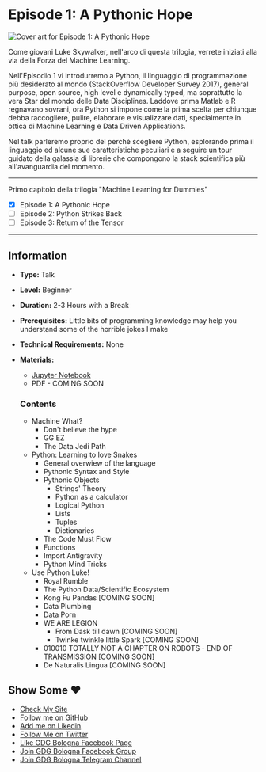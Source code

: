 # Episode 1: A Pythonic Hope

![Cover art for Episode 1: A Pythonic Hope](https://user-images.githubusercontent.com/16547060/33613066-e403539c-d9d3-11e7-9501-cbdce2655871.png)

Come giovani Luke Skywalker, nell'arco di questa trilogia, verrete iniziati alla via della Forza del Machine Learning.

Nell'Episodio 1 vi introdurremo a Python, il linguaggio di programmazione più desiderato al mondo (StackOverflow Developer Survey 2017), general purpose, open source, high level e dynamically typed, ma soprattutto la vera Star del mondo delle Data Disciplines. Laddove prima Matlab e R regnavano sovrani, ora Python si impone come la prima scelta per chiunque debba raccogliere, pulire, elaborare e visualizzare dati, specialmente in ottica di Machine Learning e Data Driven Applications.

Nel talk parleremo proprio del perché scegliere Python, esplorando prima il linguaggio ed alcune sue caratteristiche peculiari e a seguire un tour guidato della galassia di librerie che compongono la stack scientifica più all'avanguardia del momento.

---

Primo capitolo della trilogia "Machine Learning for Dummies"

- [x] Episode 1: A Pythonic Hope
- [ ] Episode 2: Python Strikes Back
- [ ] Episode 3: Return of the Tensor

---

## Information

- **Type:** Talk
- **Level:** Beginner
- **Duration:** 2-3 Hours with a Break
- **Prerequisites:** Little bits of programming knowledge may help you understand some of the horrible jokes I make
- **Technical Requirements:** None
- **Materials:**
  - [Jupyter Notebook](https://github.com/mr-ubik/machine-learning-for-dummies/blob/master/Episode%201/episode_1.ipynb)
  - PDF - COMING SOON

  ### Contents

  - Machine What?
    - Don't believe the hype
    - GG EZ
    - The Data Jedi Path
  - Python: Learning to love Snakes
    - General overwiew of the language
    - Pythonic Syntax and Style
    - Pythonic Objects
      - Strings' Theory
      - Python as a calculator
      - Logical Python
      - Lists
      - Tuples
      - Dictionaries
    - The Code Must Flow
    - Functions
    - Import Antigravity
    - Python Mind Tricks
  - Use Python Luke!
    - Royal Rumble
    - The Python Data/Scientific Ecosystem
    - Kong Fu Pandas [COMING SOON]
    - Data Plumbing
    - Data Porn
    - WE ARE LEGION
        - From Dask till dawn [COMING SOON]
        - Twinke twinkle little Spark [COMING SOON]
    - 010010 TOTALLY NOT A CHAPTER ON ROBOTS - END OF TRANSMISSION [COMING SOON]
    - De Naturalis Lingua [COMING SOON]

## Show Some :heart:

- [Check My Site](https://ubik.tech/)
- [Follow me on GitHub](https://github.com/mr-ubik/)
- [Add me on Likedin](https://linkedin.com/in/micheledesimoni)
- [Follow Me on Twitter](https://twitter.com/mr_ubik)
- [Like GDG Bologna Facebook Page](https://www.facebook.com/gdgbologna/?ref=br_rs)
- [Join GDG Bologna Facebook Group](https://www.facebook.com/groups/gdgbologna/)
- [Join GDG Bologna Telegram Channel](https://t.me/joinchat/B9zhTkMzwmoELNRqMS315g)
